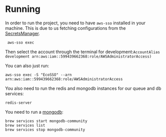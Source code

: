 # Running

In order to run the project, you need to have `aws-sso` installed in your machine. This is due to us fetching configurations from the [SecretsManager](https://aws.amazon.com/secrets-manager/).

```
 aws-sso exec
```

Then select the account through the terminal for development:`AccountAlias development arn:aws:iam::599439662368:role/AWSAdministratorAccess)`

You can also just run:

```
aws-sso exec -S "EcoSSO" --arn arn:aws:iam::599439662368:role/AWSAdministratorAccess
```

You also need to run the redis and mongodb instances for our queue and db services:

```
redis-server
```

You need to run a [mongodb](https://www.mongodb.com/docs/manual/tutorial/install-mongodb-on-os-x/):

```
brew services start mongodb-community
brew services list
brew services stop mongodb-community
```
